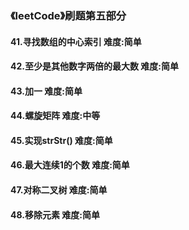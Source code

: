### 《leetCode》刷题第五部分
#### 41.寻找数组的中心索引       难度:简单
#### 42.至少是其他数字两倍的最大数       难度:简单
#### 43.加一      难度:简单
#### 44.螺旋矩阵        难度:中等
#### 45.实现strStr()      难度:简单
#### 46.最大连续1的个数        难度:简单
#### 47.对称二叉树       难度:简单
#### 48.移除元素        难度:简单